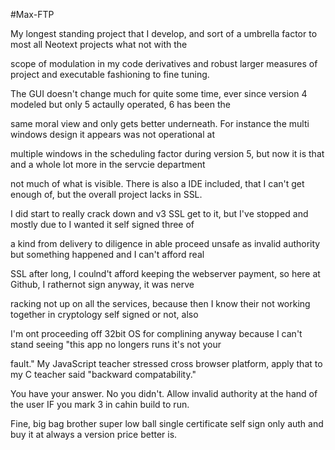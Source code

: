 #Max-FTP

My longest standing project that I develop, and sort of a umbrella factor to most all Neotext projects what not with the

scope of modulation in my code derivatives and robust larger measures of project and executable fashioning to fine tuning.

The GUI doesn't change much for quite some time, ever since version 4 modeled but only 5 actaully operated, 6 has been the

same moral view and only gets better underneath.  For instance the multi windows design it appears was not operational at

multiple windows in the scheduling factor during version 5, but now it is that and a whole lot more in the servcie department

not much of what is visible.  There is also a IDE included, that I can't get enough of, but the overall project lacks in SSL.

I did start to really crack down and v3 SSL get to it, but I've stopped and mostly due to I wanted it self signed three of

a kind from delivery to diligence in able proceed unsafe as invalid authority but something happened and I can't afford real

SSL after long, I coulnd't afford keeping the webserver payment, so here at Github, I rathernot sign anyway, it was nerve

racking not up on all the services, because then I know their not working together in cryptology self signed or not, also

I'm ont proceeding off 32bit OS for complining anyway because I can't stand seeing "this app no longers runs it's not your

fault."  My JavaScript teacher stressed cross browser platform, apply that to my C teacher said "backward compatability."

You have your answer.  No you didn't.  Allow invalid authority at the hand of the user IF you mark 3 in cahin build to run.

Fine, big bag brother super low ball single certificate self sign only auth and buy it at always a version price better is.